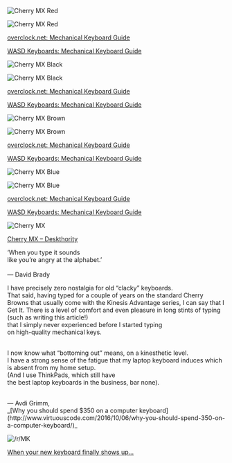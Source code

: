 ![Cherry MX Red](img/cherry_red.gif)
<!-- .element: style="width: 40%" -->
![Cherry MX Red](img/cherry_red.png)
<!-- .element: style="width: 50%" -->

[overclock.net: Mechanical Keyboard Guide](http://www.overclock.net/t/491752/mechanical-keyboard-guide)

[WASD Keyboards: Mechanical Keyboard Guide](http://www.wasdkeyboards.com/mechanical-keyboard-guide)


![Cherry MX Black](img/cherry_black.gif)
<!-- .element: style="width: 40%" -->
![Cherry MX Black](img/cherry_black.png)
<!-- .element: style="width: 50%" -->

[overclock.net: Mechanical Keyboard Guide](http://www.overclock.net/t/491752/mechanical-keyboard-guide)

[WASD Keyboards: Mechanical Keyboard Guide](http://www.wasdkeyboards.com/mechanical-keyboard-guide)


![Cherry MX Brown](img/cherry_brown.gif)
<!-- .element: style="width: 40%" -->
![Cherry MX Brown](img/cherry_brown.png)
<!-- .element: style="width: 50%" -->

[overclock.net: Mechanical Keyboard Guide](http://www.overclock.net/t/491752/mechanical-keyboard-guide)

[WASD Keyboards: Mechanical Keyboard Guide](http://www.wasdkeyboards.com/mechanical-keyboard-guide)


![Cherry MX Blue](img/cherry_blue.gif)
<!-- .element: style="width: 40%" -->
![Cherry MX Blue](img/cherry_blue.png)
<!-- .element: style="width: 50%" -->

[overclock.net: Mechanical Keyboard Guide](http://www.overclock.net/t/491752/mechanical-keyboard-guide)

[WASD Keyboards: Mechanical Keyboard Guide](http://www.wasdkeyboards.com/mechanical-keyboard-guide)


![Cherry MX](img/cherry_mx.png)
<!-- .element: style="width: 80%" -->

[Cherry MX – Deskthority](https://deskthority.net/wiki/Cherry_MX)


<p class='quote'>‘When you type it sounds<br />like you’re angry at the alphabet.’<br /><br />— David Brady</p>


I have precisely zero nostalgia for old “clacky” keyboards.<br />That said, having typed for a couple of years on the standard Cherry Browns that usually come with the Kinesis Advantage series, I can say that I Get It. There is a level of comfort and even pleasure in long stints of typing (such as writing this article!)<br />that I simply never experienced before I started typing<br />on high-quality mechanical keys.<br /><br />
<!-- .element: class="quote" -->

I now know what “bottoming out” means, on a kinesthetic level.<br />I have a strong sense of the fatigue that my laptop keyboard induces which is absent from my home setup.<br />(And I use ThinkPads, which still have<br />the best laptop keyboards in the business, bar none).<br /><br />
<!-- .element: class="fragment quote" -->

<p class='quote'>— Avdi Grimm,<br />_[Why you should spend $350 on a computer keyboard](http://www.virtuouscode.com/2016/10/06/why-you-should-spend-350-on-a-computer-keyboard/)_</p>


![/r/MK](img/rmk.gif)

[When your new keyboard finally shows up...](https://www.reddit.com/r/MechanicalKeyboards/comments/4msy0h/when_your_new_keyboard_finally_shows_up/)
